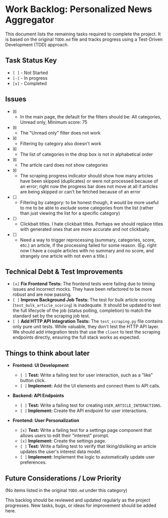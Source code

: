 # Work Backlog: Personalized News Aggregator

This document lists the remaining tasks required to complete the project. It is based on the original `TODO.md` file and tracks progress using a Test-Driven Development (TDD) approach.

## Task Status Key
*   `[ ]` - Not Started
*   `[-]` - In progress
*   `[x]` - Completed

## Issues

* [x] - In the main page, the default for the filters should be: All categories, Unread only, Minimum score: 75
* [x] - The "Unread only" filter does not work
* [x] - Filtering by category also doesn't work
* [x] - The list of categories in the drop box is not in alphabetical order
* [x] - The article card does not show categories
* [x] - The scraping progress indicator should show how many articles have been skipped (duplicates) or were not processed because of an error; right now the progress bar does not move at all if articles are being skipped or can't be fetched because of an error
* [ ] - Filtering by category: to be honest though, it would be more useful to me to be able to *exclude* some categories from the list (rather than just viewing the list for a specific category)
* [ ] - Clickbait titles. I hate clickbait titles. Perhaps we should replace titles with generated ones that are more accurate and not clickbaity.
* [ ] - Need a way to trigger reprocessing (summary, categories, score, etc.) an article, if the processing failed for some reason. (Eg. right now I have a couple articles with no summary and no score, and strangely one article with not even a title.)

## Technical Debt & Test Improvements

*   `[x]` **Fix Frontend Tests:** The frontend tests were failing due to timing issues and incorrect mocks. They have been refactored to be more robust and are now passing.
*   `[ ]` **Improve Background Job Tests:** The test for bulk article scoring (`test_bulk_article_scoring`) is inadequate. It should be updated to test the full lifecycle of the job (status polling, completion) to match the standard set by the scraping job test.
*   `[ ]` **Add HTTP API Integration Tests:** The `test_scraping.py` file contains only pure unit tests. While valuable, they don't test the HTTP API layer. We should add integration tests that use the `client` to test the scraping endpoints directly, ensuring the full stack works as expected.

## Things to think about later

*   **Frontend: UI Development**
    *   `[ ]` **Test:** Write a failing test for user interaction, such as a "like" button click.
    *   `[ ]` **Implement:** Add the UI elements and connect them to API calls.

*   **Backend: API Endpoints**
    *   `[ ]` **Test:** Write a failing test for creating `USER_ARTICLE_INTERACTIONS`.
    *   `[ ]` **Implement:** Create the API endpoint for user interactions.

*   **Frontend: User Personalization**
    *   `[x]` **Test:** Write a failing test for a settings page component that allows users to edit their "interest" prompt.
    *   `[x]` **Implement:** Create the settings page.
    *   `[ ]` **Test:** Write a failing test to verify that liking/disliking an article updates the user's interest data model.
    *   `[ ]` **Implement:** Implement the logic to automatically update user preferences.

## Future Considerations / Low Priority
(No items listed in the original `TODO.md` under this category)

This backlog should be reviewed and updated regularly as the project progresses. New tasks, bugs, or ideas for improvement should be added here.